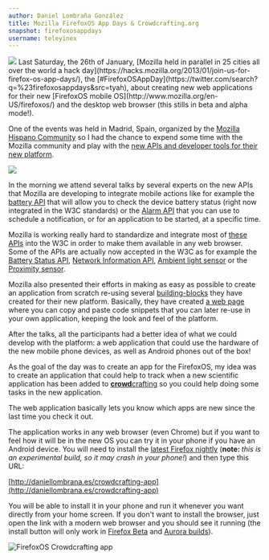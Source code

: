 ```yaml
---
author: Daniel Lombraña González
title: Mozilla FirefoxOS App Days & Crowdcrafting.org
snapshot: firefoxosappdays
username: teleyinex
---
```

<img class="pull-left" src="https://hacks.mozilla.org/wp-content/uploads/2012/12/firefoxOS-app-days_graphic_RGB.png"/>
Last Saturday, the 26th of January, [Mozilla held in parallel in 25 cities all over the world a hack day](https://hacks.mozilla.org/2013/01/join-us-for-firefox-os-app-days/), the [#FirefoxOSAppDay](https://twitter.com/search?q=%23firefoxosappdays&amp;src=tyah), about creating new web applications for their new [FirefoxOS mobile OS](http://www.mozilla.org/en-US/firefoxos/) and the desktop web browser (this stills in beta and alpha mode!).

One of the events was held in Madrid, Spain, organized by the [Mozilla Hispano Community](http://www.mozilla-hispano.org/) so I had the chance to expend some time with the Mozilla community and play with the [new APIs and developer tools for their new platform](https://developer.mozilla.org/en/docs/Mozilla/Firefox_OS).

<img class="pull-right" src="http://mozorg.cdn.mozilla.net/media/img/firefoxos/firefox-phone.png"/>

In the morning we attend several talks by several experts on the new APIs that
Mozilla are developing to integrate mobile actions like for example the [battery
API](http://www.w3.org/TR/battery-status/) that will allow you to check the 
device battery status (right now integrated in the W3C standards) or the [Alarm
API](https://wiki.mozilla.org/WebAPI/AlarmAPI) that you can use to schedule a 
notification, or for an application to be started, at a specific time. 

Mozilla is working really hard to standardize and integrate most of [these APIs](https://wiki.mozilla.org/WebAPI) into the W3C in order to make them available in any web browser. Some of the APIs are actually now accepted in the W3C as for example the [Battery Status API](http://dvcs.w3.org/hg/dap/raw-file/tip/battery/Overview.html), [Network Information API](http://dvcs.w3.org/hg/dap/raw-file/tip/network-api/index.html), [Ambient light sensor](http://www.w3.org/TR/ambient-light/) or the [Proximity sensor](http://www.w3.org/TR/2012/WD-proximity-20120712/).

Mozilla also presented their efforts in making as easy as possible to create an
application from scratch re-using several [building-blocks](http://buildingfirefoxos.com/) 
they have created for their new platform. Basically, they have created [a web page](http://buildingfirefoxos.com/) where you can copy and paste code snippets that you can later re-use in your own application,
keeping the look and feel of the platform.

After the talks, all the participants had a better idea of what we could
develop with the platform: a web application that could use the hardware of the
new mobile phone devices, as well as Android phones out of the box!

As the goal of the day was to create an app for the FirefoxOS, my idea was to create an application that could help to track when a new scientific application has been added to <a href="http://crowdcrafting.org"><strong>crowd</strong>crafting</a> so you could help doing some tasks in the new application.

The web application basically lets you know which apps are new since the last time you check it out.

The application works in any web browser (even Chrome) but if you want to feel how it will be in the new OS you can try it in your phone if you have an Android device. You will need to install the <a href="http://nightly.mozilla.org/">latest Firefox nightly</a> (<strong>note: </strong><em>this is an experimental build, so it may crash in your phone!</em>) and then type this URL:

[http://daniellombrana.es/crowdcrafting-app](http://daniellombrana.es/crowdcrafting-app)

You will be able to install it in your phone and run it whenever you want directly from your home screen. If you don't want to install the browser, just open the link with a modern web browser and you should see it running (the install button will only work in <a href="http://www.mozilla.org/en-US/firefox/channel/">Firefox Beta</a> and <a href="http://www.mozilla.org/en-US/firefox/channel/#aurora">Aurora builds</a>).

![FirefoxOS Crowdcrafting app](http://i.imgur.com/xjljFcc.png)
